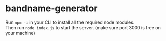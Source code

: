 # bandname-generator

Run ```npm -i``` in your CLI to install all the required node modules.\
Then run ```node index.js``` to start the server. (make sure port 3000 is free on your machine)
